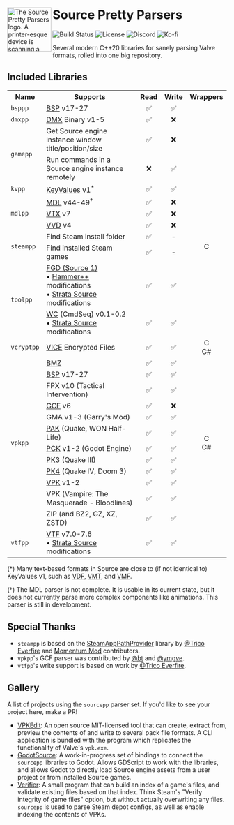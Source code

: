 <div>
  <img align="left" width="101px" src="https://github.com/craftablescience/sourcepp/blob/main/branding/logo.png?raw=true" alt="The Source Pretty Parsers logo. A printer-esque device is scanning a page with hex codes and printing a picture of Cordon Freeman." />
  <h1>Source Pretty Parsers</h1>
</div>

![Build Status](https://img.shields.io/github/actions/workflow/status/craftablescience/sourcepp/build.yml?label=Build&logo=github&logoColor=%23FFFFFF)
![License](https://img.shields.io/github/license/craftablescience/sourcepp?label=License&logo=libreofficewriter&logoColor=%23FFFFFF)
![Discord](https://img.shields.io/discord/678074864346857482?label=Discord&logo=Discord&logoColor=%23FFFFFF)
![Ko-fi](https://img.shields.io/badge/donate-006dae?label=Ko-fi&logo=ko-fi)

Several modern C++20 libraries for sanely parsing Valve formats, rolled into one big repository.

## Included Libraries

<table>
  <tr>
    <th>Name</th>
    <th>Supports</th>
    <th>Read</th>
    <th>Write</th>
    <th>Wrappers</th>
  </tr>
  <tr><!-- empty row to disable github striped bg color --></tr>
  <tr>
    <td rowspan="1"><code>bsppp</code></td>
    <td><a href="https://developer.valvesoftware.com/wiki/BSP_(Source)">BSP</a> v17-27</td>
    <td align="center">✅</td>
    <td align="center">✅</td>
    <td rowspan="1" align="center"></td>
  </tr>
  <tr><!-- empty row to disable github striped bg color --></tr>
  <tr>
    <td rowspan="1"><code>dmxpp</code></td>
    <td><a href="https://developer.valvesoftware.com/wiki/DMX">DMX</a> Binary v1-5</td>
    <td align="center">✅</td>
    <td align="center">❌</td>
    <td rowspan="1" align="center"></td>
  </tr>
  <tr><!-- empty row to disable github striped bg color --></tr>
  <tr>
    <td rowspan="3"><code>gamepp</code></td>
    <td>Get Source engine instance window title/position/size</td>
    <td align="center">✅</td>
    <td align="center">❌</td>
    <td rowspan="3" align="center"></td>
  </tr>
  <tr><!-- empty row to disable github striped bg color --></tr>
  <tr>
    <td>Run commands in a Source engine instance remotely</td>
    <td align="center">❌</td>
    <td align="center">✅</td>
  </tr>
  <tr><!-- empty row to disable github striped bg color --></tr>
  <tr>
    <td rowspan="1"><code>kvpp</code></td>
    <td><a href="https://developer.valvesoftware.com/wiki/KeyValues">KeyValues</a> v1<sup>*</sup></td>
    <td align="center">✅</td>
    <td align="center">✅</td>
    <td rowspan="1" align="center"></td>
  </tr>
  <tr><!-- empty row to disable github striped bg color --></tr>
  <tr>
    <td rowspan="5"><code>mdlpp</code></td>
    <td><a href="https://developer.valvesoftware.com/wiki/MDL_(Source)">MDL</a> v44-49<sup>&dagger;</sup></td>
    <td align="center">✅</td>
    <td align="center">❌</td>
    <td rowspan="5" align="center"></td>
  </tr>
  <tr><!-- empty row to disable github striped bg color --></tr>
  <tr>
    <td><a href="https://developer.valvesoftware.com/wiki/VTX">VTX</a> v7</td>
    <td align="center">✅</td>
    <td align="center">❌</td>
  </tr>
  <tr><!-- empty row to disable github striped bg color --></tr>
  <tr>
    <td><a href="https://developer.valvesoftware.com/wiki/VVD">VVD</a> v4</td>
    <td align="center">✅</td>
    <td align="center">❌</td>
  </tr>
  <tr><!-- empty row to disable github striped bg color --></tr>
  <tr>
    <td rowspan="3"><code>steampp</code></td>
    <td>Find Steam install folder</td>
    <td align="center">✅</td>
    <td align="center">-</td>
    <td rowspan="3" align="center">C</td>
  </tr>
  <tr><!-- empty row to disable github striped bg color --></tr>
  <tr>
    <td>Find installed Steam games</td>
    <td align="center">✅</td>
    <td align="center">-</td>
  </tr>
  <tr><!-- empty row to disable github striped bg color --></tr>
  <tr>
    <td rowspan="3"><code>toolpp</code></td>
    <td>
      <a href="https://developer.valvesoftware.com/wiki/FGD">FGD (Source 1)</a>
      <br> &bull; <a href="https://ficool2.github.io/HammerPlusPlus-Website">Hammer++</a> modifications
      <br> &bull; <a href="https://stratasource.org">Strata Source</a> modifications
    </td>
    <td align="center">✅</td>
    <td align="center">✅</td>
    <td rowspan="3" align="center"></td>
  </tr>
  <tr><!-- empty row to disable github striped bg color --></tr>
  <tr>
    <td>
      <a href="https://developer.valvesoftware.com/wiki/Command_Sequences">WC</a> (CmdSeq) v0.1-0.2
      <br> &bull; <a href="https://stratasource.org">Strata Source</a> modifications
    </td>
    <td align="center">✅</td>
    <td align="center">✅</td>
  </tr>
  <tr><!-- empty row to disable github striped bg color --></tr>
  <tr>
    <td rowspan="1"><code>vcryptpp</code></td>
    <td><a href="https://developer.valvesoftware.com/wiki/VICE">VICE</a> Encrypted Files</td>
    <td align="center">✅</td>
    <td align="center">✅</td>
    <td rowspan="1" align="center">C<br>C#</td>
  </tr>
  <tr><!-- empty row to disable github striped bg color --></tr>
  <tr>
    <td rowspan="23"><code>vpkpp</code></td>
    <td><a href="https://developer.valvesoftware.com/wiki/Bonus_Maps">BMZ</a></td>
    <td align="center">✅</td>
    <td align="center">✅</td>
    <td rowspan="23" align="center">C<br>C#</td>
  </tr>
  <tr><!-- empty row to disable github striped bg color --></tr>
  <tr>
    <td><a href="https://developer.valvesoftware.com/wiki/BSP_(Source)">BSP</a> v17-27</td>
    <td align="center">✅</td>
    <td align="center">✅</td>
  </tr>
  <tr><!-- empty row to disable github striped bg color --></tr>
  <tr>
    <td>FPX v10 (Tactical Intervention)</td>
    <td align="center">✅</td>
    <td align="center">✅</td>
  </tr>
  <tr><!-- empty row to disable github striped bg color --></tr>
  <tr>
    <td><a href="https://developer.valvesoftware.com/wiki/GCF_archive">GCF</a> v6</td>
    <td align="center">✅</td>
    <td align="center">❌</td>
  </tr>
  <tr><!-- empty row to disable github striped bg color --></tr>
  <tr>
    <td>GMA v1-3 (Garry's Mod)</td>
    <td align="center">✅</td>
    <td align="center">✅</td>
  </tr>
  <tr><!-- empty row to disable github striped bg color --></tr>
  <tr>
    <td><a href="https://quakewiki.org/wiki/.pak">PAK</a> (Quake, WON Half-Life)</td>
    <td align="center">✅</td>
    <td align="center">✅</td>
  </tr>
  <tr><!-- empty row to disable github striped bg color --></tr>
  <tr>
    <td><a href="https://docs.godotengine.org/en/stable/tutorials/export/exporting_pcks.html">PCK</a> v1-2 (Godot Engine)</td>
    <td align="center">✅</td>
    <td align="center">✅</td>
  </tr>
  <tr><!-- empty row to disable github striped bg color --></tr>
  <tr>
    <td><a href="https://doomwiki.org/wiki/PK3">PK3</a> (Quake III)</td>
    <td align="center">✅</td>
    <td align="center">✅</td>
  </tr>
  <tr><!-- empty row to disable github striped bg color --></tr>
  <tr>
    <td><a href="https://doomwiki.org/wiki/PK4">PK4</a> (Quake IV, Doom 3)</td>
    <td align="center">✅</td>
    <td align="center">✅</td>
  </tr>
  <tr><!-- empty row to disable github striped bg color --></tr>
  <tr>
    <td><a href="https://developer.valvesoftware.com/wiki/VPK">VPK</a> v1-2</td>
    <td align="center">✅</td>
    <td align="center">✅</td>
  </tr>
  <tr><!-- empty row to disable github striped bg color --></tr>
  <tr>
    <td>VPK (Vampire: The Masquerade - Bloodlines)</td>
    <td align="center">✅</td>
    <td align="center">✅</td>
  </tr>
  <tr><!-- empty row to disable github striped bg color --></tr>
  <tr>
    <td>ZIP (and BZ2, GZ, XZ, ZSTD)</td>
    <td align="center">✅</td>
    <td align="center">✅</td>
  </tr>
  <tr><!-- empty row to disable github striped bg color --></tr>
  <tr>
    <td rowspan="1"><code>vtfpp</code></td>
    <td>
      <a href="https://developer.valvesoftware.com/wiki/VTF_(Valve_Texture_Format)">VTF</a> v7.0-7.6
      <br> &bull; <a href="https://stratasource.org">Strata Source</a> modifications
    </td>
    <td align="center">✅</td>
    <td align="center">✅</td>
    <td rowspan="1" align="center"></td>
  </tr>
</table>

(\*) Many text-based formats in Source are close to (if not identical to) KeyValues v1, such as [VDF](https://developer.valvesoftware.com/wiki/VDF), [VMT](https://developer.valvesoftware.com/wiki/VMT), and [VMF](https://developer.valvesoftware.com/wiki/VMF_(Valve_Map_Format)).

(&dagger;) The MDL parser is not complete. It is usable in its current state, but it does not currently parse more complex components like animations. This parser is still in development.

## Special Thanks

- `steampp` is based on the [SteamAppPathProvider](https://github.com/Trico-Everfire/SteamAppPathProvider) library by [@Trico Everfire](https://github.com/Trico-Everfire) and [Momentum Mod](https://momentum-mod.org) contributors.
- `vpkpp`'s GCF parser was contributed by [@bt](https://github.com/caatge) and [@ymgve](https://github.com/ymgve).
- `vtfpp`'s write support is based on work by [@Trico Everfire](https://github.com/Trico-Everfire).

## Gallery

A list of projects using the `sourcepp` parser set. If you'd like to see your project here, make a PR!

- [VPKEdit](https://github.com/craftablescience/VPKEdit): An open source MIT-licensed tool that can create, extract from,
  preview the contents of and write to several pack file formats. A CLI application is bundled with the program which replicates
  the functionality of Valve's `vpk.exe`.
- [GodotSource](https://github.com/craftablescience/godotsource): A work-in-progress set of bindings to connect the `sourcepp`
  libraries to Godot. Allows GDScript to work with the libraries, and allows Godot to directly load Source engine assets from
  a user project or from installed Source games.
- [Verifier](https://github.com/StrataSource/verifier): A small program that can build an index of a game's files, and validate
  existing files based on that index. Think Steam's "Verify integrity of game files" option, but without actually overwriting any
  files. `sourcepp` is used to parse Steam depot configs, as well as enable indexing the contents of VPKs.
